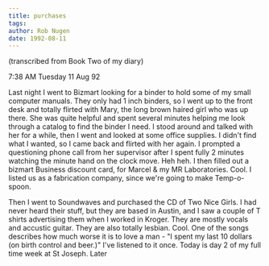 ```yaml
---
title: purchases
tags: 
author: Rob Nugen
date: 1992-08-11
---
```


<p class=note>(transcribed from Book Two of my diary)

<p class=date>7:38 AM Tuesday 11 Aug 92

<p>Last night I went to Bizmart looking for a binder to hold some of
my small computer manuals.  They only had 1 inch binders, so I went up
to the front desk and totally flirted with Mary, the long brown haired
girl who was up there.  She was quite helpful and spent several
minutes helping me look through a catalog to find the binder I need.
I stood around and talked with her for a while, then I went and looked
at some office supplies.  I didn't find what I wanted, so I came back
and flirted with her again.  I prompted a questioning phone call from
her supervisor after I spent fully 2 minutes watching the minute hand
on the clock move.  Heh heh.  I then filled out a bizmart Business
discount card, for Marcel & my MR Laboratories.  Cool.  I listed us as
a fabrication company, since we're going to make Temp-o-spoon.

<p>Then I went to Soundwaves and purchased the CD of Two Nice Girls. I
had never heard their stuff, but they are based in Austin, and I saw a
couple of T shirts advertising them when I worked in Kroger.  They are
mostly vocals and accustic guitar.  They are also totally lesbian.
Cool.  One of the songs describes how much worse it is to love a man -
"I spent my last 10 dollars (on birth control and beer.)"  I've
listened to it once.  Today is day 2 of my full time week at St
Joseph.  Later
